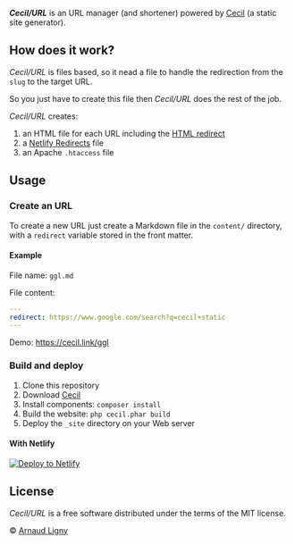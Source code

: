 **_Cecil/URL_** is an URL manager (and shortener) powered by [Cecil](https://cecil.app) (a static site generator).

## How does it work?

_Cecil/URL_ is files based, so it nead a file to handle the redirection from the `slug` to the target URL.

So you just have to create this file then _Cecil/URL_ does the rest of the job.

_Cecil/URL_ creates:

1. an HTML file for each URL including the [HTML redirect](https://developer.mozilla.org/docs/Web/HTTP/Redirections)
2. a [Netlify Redirects](https://docs.netlify.com/routing/redirects/) file
3. an Apache `.htaccess` file

## Usage

### Create an URL

To create a new URL just create a Markdown file in the `content/` directory, with a `redirect` variable stored in the front matter.

#### Example

File name: `ggl.md`

File content:

```yaml
---
redirect: https://www.google.com/search?q=cecil+static
---
```

Demo: https://cecil.link/ggl

### Build and deploy

1. Clone this repository
2. Download [Cecil](https://cecil.app/download/)
3. Install components: `composer install`
4. Build the website: `php cecil.phar build`
5. Deploy the `_site` directory on your Web server

#### With Netlify

[![Deploy to Netlify](https://www.netlify.com/img/deploy/button.svg)](https://app.netlify.com/start/deploy?repository=https://github.com/Cecilapp/cecil.link&stack=cms)

## License

_Cecil/URL_ is a free software distributed under the terms of the MIT license.

© [Arnaud Ligny](https://arnaudligny.fr)  
